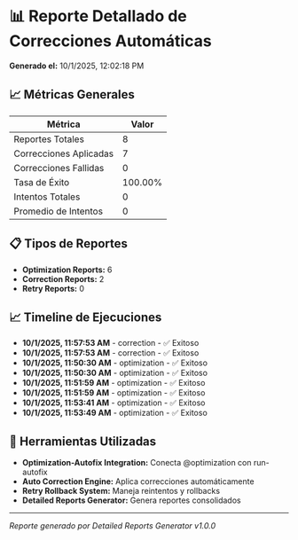 # 📊 Reporte Detallado de Correcciones Automáticas

**Generado el:** 10/1/2025, 12:02:18 PM

## 📈 Métricas Generales

| Métrica                | Valor   |
| ---------------------- | ------- |
| Reportes Totales       | 8       |
| Correcciones Aplicadas | 7       |
| Correcciones Fallidas  | 0       |
| Tasa de Éxito          | 100.00% |
| Intentos Totales       | 0       |
| Promedio de Intentos   | 0       |

## 📋 Tipos de Reportes

- **Optimization Reports:** 6
- **Correction Reports:** 2
- **Retry Reports:** 0

## 📈 Timeline de Ejecuciones

- **10/1/2025, 11:57:53 AM** - correction - ✅ Exitoso
- **10/1/2025, 11:57:53 AM** - correction - ✅ Exitoso
- **10/1/2025, 11:50:30 AM** - optimization - ✅ Exitoso
- **10/1/2025, 11:50:30 AM** - optimization - ✅ Exitoso
- **10/1/2025, 11:51:59 AM** - optimization - ✅ Exitoso
- **10/1/2025, 11:51:59 AM** - optimization - ✅ Exitoso
- **10/1/2025, 11:53:41 AM** - optimization - ✅ Exitoso
- **10/1/2025, 11:53:49 AM** - optimization - ✅ Exitoso

## 🔧 Herramientas Utilizadas

- **Optimization-Autofix Integration:** Conecta @optimization con run-autofix
- **Auto Correction Engine:** Aplica correcciones automáticamente
- **Retry Rollback System:** Maneja reintentos y rollbacks
- **Detailed Reports Generator:** Genera reportes consolidados

---

_Reporte generado por Detailed Reports Generator v1.0.0_
